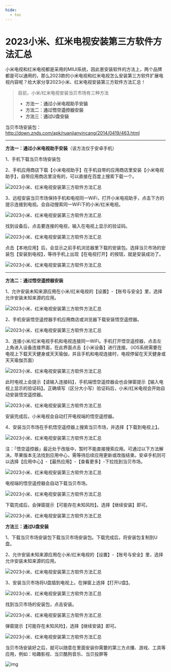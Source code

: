 ```yaml
---
hide:
  - toc
---
```


# 2023小米、红米电视安装第三方软件方法汇总

小米电视和红米电视都是采用的MIUI系统，因此崽安装软件的方法上，两个品牌都是可以通用的，那么2023款的小米电视和红米电视怎么安装第三方软件扩展电视内容呢？给大家分享2023小米、红米电视安装第三方软件方法汇总！



> 目前，小米/红米电视安装当贝市场有三种方法
>
> - **方法一：通过小米电视助手安装**
> - **方法二：通过悟空遥控器安装**
> - **方法三：通过U盘安装**

当贝市场安装包：http://down.znds.com/apk/ruanjianyincang/2014/0419/463.html



------

**方法一：通过小米电视助手安装**（该方法仅于安卓手机）

1、手机下载当贝市场安装包

2、手机应用商店下载【小米电视助手】在手机自带的应用商店里安装【小米电视助手】，自带应用商店里没有的，可以直接在百度上搜索下载一个。



![2023小米、红米电视安装第三方软件方法汇总](assets/203743uppg00ug6aguee4c.jpg)

3、远程安装当贝市场保持手机和电视同一WiFi，打开小米电视助手，点击下方的提示连接到电视。会自动搜索同一WiFi下的小米/红米电视。



![2023小米、红米电视安装第三方软件方法汇总](assets/203742rpq8pquu9qulupql.jpg)

找到设备后，点击要连接的电视，输入在电视上显示的验证码。



![2023小米、红米电视安装第三方软件方法汇总](assets/203741nlblf7l1oo1cloc5.jpg)

点击【本地应用】后，会显示之前手机浏览器里下载的安装包。选择当贝市场的安装包【安装到电视】，等待手机上出现【在电视打开】的按钮，就是安装成功了。



![2023小米、红米电视安装第三方软件方法汇总](assets/203740i9b51euihp5p1y66.jpg)

------

**方法二：通过悟空遥控器安装**

1、允许安装未知来源应用在小米/红米电视的【设置】-【账号与安全】里，选择允许安装未知来源的应用。



![2023小米、红米电视安装第三方软件方法汇总](assets/203739d78k8jpyjoup8oh0.jpg)

2、手机安装悟空遥控器手机应用商店或浏览器下载安装悟空遥控器。



![2023小米、红米电视安装第三方软件方法汇总](assets/203738vlopqbegfoqzobz2.jpg)

3、连接小米/红米电视手机和电视连接同一WiFi。手机打开悟空遥控器，点击左上角进入设备连接界面，在此界面点击【小米设备】进行连接。（iOS系统需要在电视上下载天天健身或天天瑜伽，并且手机和电视连接时，电视停留在天天健身或天天瑜伽页面）



![2023小米、红米电视安装第三方软件方法汇总](assets/203737aqm7gd3kmd32qkii.jpg)

此时电视上会提示【请输入连接码】，手机端悟空遥控器会也会弹窗提示【输入电视上显示的验证码】。正确填写（区分大小写）验证码后，小米/红米电视会开始自动安装悟空遥控器。



![2023小米、红米电视安装第三方软件方法汇总](assets/203736zrbwi6b44u4jgtqb.jpg)

安装完成后，小米电视会自动打开电视端的悟空遥控器。

4、安装当贝市场在手机悟空遥控器上搜索当贝市场，并选择【下载到电视上】。



![2023小米、红米电视安装第三方软件方法汇总](assets/203735l4fihfwpeype5m44.jpg)

注：「悟空遥控器」最近处于改版中，暂时不能直接搜索应用。可通过以下方法解决。苹果版本无法找到应用中心，需等待后续应用更新或改版结束。安卓手机则可以选择【应用中心】-【最热应用】-【查看更多】-下拉找到当贝市场。



![2023小米、红米电视安装第三方软件方法汇总](assets/203734t86ms6shxip2u28u.jpg)

电视端的悟空遥控器会自动下载当贝市场。



![2023小米、红米电视安装第三方软件方法汇总](assets/203733d7u367iywr8rwo7u.jpg)

下载完成后，会弹窗提示【可能存在未知风险】。选择【继续安装】即可。



![2023小米、红米电视安装第三方软件方法汇总](assets/203732a0l7w734lzqyem0y.jpg)

**方法三：通过U盘安装**

1、下载当贝市场安装包下载当贝市场安装包。下载完成后，将安装包复制到U盘。

2、允许安装未知来源应用在小米/红米电视的【设置】-【账号与安全】里，选择允许安装未知来源的应用。



![2023小米、红米电视安装第三方软件方法汇总](assets/203731xr57vihm5y5ferhv.jpg)

3、安装当贝市场将U盘插到电视上。在弹窗上选择【打开U盘】。



![2023小米、红米电视安装第三方软件方法汇总](assets/203730o5sy57zne5nd5mee.jpg)

找到当贝市场的安装包，点击安装。



![2023小米、红米电视安装第三方软件方法汇总](assets/203729yxda27mc2qqddxmo.jpg)

弹窗提示【可能存在未知风险】，选择【继续安装】即可。



![2023小米、红米电视安装第三方软件方法汇总](assets/203728dlpsgahaasggtafb.jpg)

当贝市场安装好之后，就可以随意在里面安装你需要的第三方点播、游戏、工具等应用，例如：哈趣影视、当贝酷狗音乐、当贝投屏等

![img](assets/2-1726733460663-17.gif)
